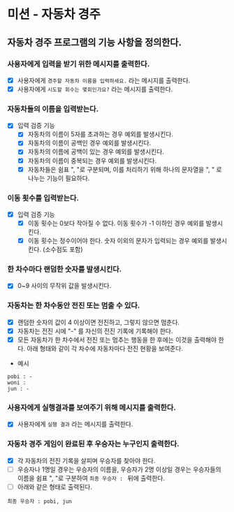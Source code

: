 # 미션 - 자동차 경주

## 자동차 경주 프로그램의 기능 사항을 정의한다.

### 사용자에게 입력을 받기 위한 메시지를 출력한다.

-[x] 사용자에게 `경주할 자동차 이름을 입력하세요.` 라는 메시지를 출력한다.
-[x] 사용자에게 `시도할 회수는 몇회인가요?` 라는 메시지를 출력한다.

### 자동차들의 이름을 입력받는다.

- [x] 입력 검증 기능
    -[x] 자동차의 이름이 5자를 초과하는 경우 예외를 발생시킨다.
    -[x] 자동차의 이름이 공백인 경우 예외를 발생시킨다.
    -[x] 자동차의 이름에 공백이 있는 경우 예외를 발생시킨다.
    -[x] 자동차의 이름이 중복되는 경우 예외를 발생시킨다.
    -[x] 자동차들은 쉼표 ", "로 구분되며, 이를 처리하기 위해 하나의 문자열을 ", " 로 나누는 기능이 필요하다.

### 이동 횟수를 입력받는다.

-[x] 입력 검증 기능
    -[x] 이동 횟수는 0보다 작아질 수 없다. 이동 횟수가 -1 이하인 경우 예외를 발생시킨다.
    -[x] 이동 횟수는 정수이어야 한다. 숫자 이외의 문자가 입력되는 경우 예외를 발생시킨다. (소수점도 포함)

### 한 차수마다 랜덤한 숫자를 발생시킨다.

-[x] 0~9 사이의 무작위 값을 발생시킨다.

### 자동차는 한 차수동안 전진 또는 멈출 수 있다.

-[x] 랜덤한 숫자의 값이 4 이상이면 전진하고, 그렇지 않으면 멈춘다.
-[x] 자동차는 전진 시에 "-" 를 자신의 전진 기록에 기록해야 한다.
-[x] 모든 자동차가 한 차수에서 전진 또는 멈추는 행동을 한 후에는 이것을 출력해야 한다. 아래 형태와 같이 각 차수에 자동차마다 전진 현황을 보여준다.
- 예시

```agsl
pobi : -
woni : 
jun : -
```

### 사용자에게 실행결과를 보여주기 위해 메시지를 출력한다.

- [x] 사용자에게 `실행 결과` 라는 메시지를 출력한다.

### 자동차 경주 게임이 완료된 후 우승자는 누구인지 출력한다.

-[x] 각 자동차의 전진 기록을 살피며 우승자를 찾아야 한다.
-[ ] 우승자나 1명일 경우는 우승자의 이름을, 우승자가 2명 이상일 경우는 우승자들의 이름을 쉼표 ", "로 구분하여 `최종 우승자 : ` 뒤에 출력한다.
-[ ] 아래와 같은 형태로 출력된다.

```agsl
최종 우승자 : pobi, jun
```


